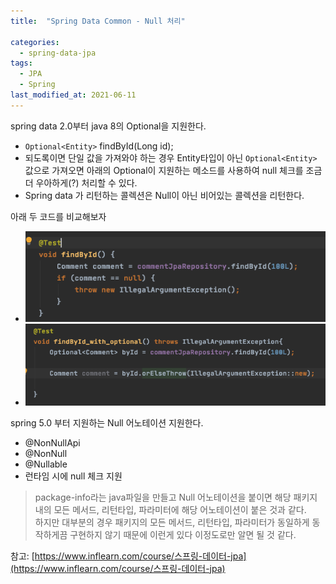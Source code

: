 ```yaml
---
title:  "Spring Data Common - Null 처리"

categories:
  - spring-data-jpa
tags:
  - JPA
  - Spring
last_modified_at: 2021-06-11
---
```



 spring data 2.0부터 java 8의 Optional을 지원한다.
  * `Optional<Entity>` findById(Long id);
  * 되도록이면 단일 값을 가져와야 하는 경우 Entity타입이 아닌 `Optional<Entity>` 값으로 가져오면 아래의 Optional이 지원하는 메소드를 사용하여 null 체크를 조금 더 우아하게(?) 처리할 수 있다.
  * Spring data 가 리턴하는 콜렉션은 Null이 아닌 비어있는 콜렉션을 리턴한다.
  
아래 두 코드를 비교해보자
  * ![1](/assets/images/findById.png)
  * ![1](/assets/images/findByIdOptional.png)

spring 5.0 부터 지원하는 Null 어노테이션 지원한다.
  * @NonNullApi
  * @NonNull
  * @Nullable
  * 런타임 시에 null 체크 지원


> package-info라는 java파일을 만들고 Null 어노테이션을 붙이면 해당 패키지 내의 모든 메서드, 리턴타입, 파라미터에 해당 어노테이션이 붙은 것과 같다.<br>
> 하지만 대부분의 경우 패키지의 모든 메서드, 리턴타입, 파라미터가 동일하게 동작하게끔 구현하지 않기 때문에 이런게 있다 이정도로만 알면 될 것 같다.


참고: [https://www.inflearn.com/course/스프링-데이터-jpa](https://www.inflearn.com/course/스프링-데이터-jpa)